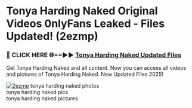 # Tonya Harding Naked Original Videos 0nlyFans Leaked - Files Updated! (2ezmp)

<h3>🔴 CLICK HERE 🌐==►► <a href="https://tinyurl.com/yckcrads" rel="nofollow">Tonya Harding Naked Updated Files</a></h3>

Get Tonya Harding Naked and all content. Now you can access all videos and pictures of Tonya Harding Naked. New Updated Files 2025!

[![2ezmp](https://i.imgur.com/hpKpOFt.gif)](https://tinyurl.com/yckcrads)
tonya harding naked photos<br>
tonya harding naked pics<br>
tonya harding naked pictures